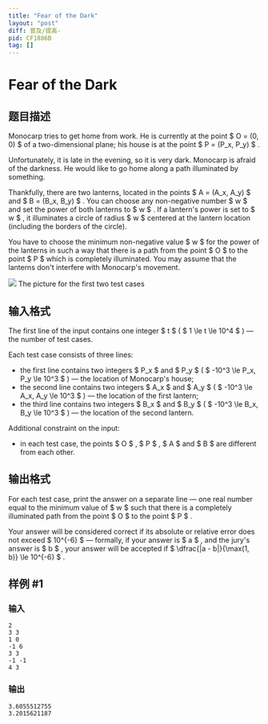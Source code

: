 ```yaml
---
title: "Fear of the Dark"
layout: "post"
diff: 普及/提高-
pid: CF1886B
tag: []
---
```


# Fear of the Dark

## 题目描述

Monocarp tries to get home from work. He is currently at the point $ O = (0, 0) $ of a two-dimensional plane; his house is at the point $ P = (P_x, P_y) $ .

Unfortunately, it is late in the evening, so it is very dark. Monocarp is afraid of the darkness. He would like to go home along a path illuminated by something.

Thankfully, there are two lanterns, located in the points $ A = (A_x, A_y) $ and $ B = (B_x, B_y) $ . You can choose any non-negative number $ w $ and set the power of both lanterns to $ w $ . If a lantern's power is set to $ w $ , it illuminates a circle of radius $ w $ centered at the lantern location (including the borders of the circle).

You have to choose the minimum non-negative value $ w $ for the power of the lanterns in such a way that there is a path from the point $ O $ to the point $ P $ which is completely illuminated. You may assume that the lanterns don't interfere with Monocarp's movement.

 ![](https://cdn.luogu.com.cn/upload/vjudge_pic/CF1886B/e2035d6f1a8a294e1d7b18148024db80f9680a4a.png) The picture for the first two test cases

## 输入格式

The first line of the input contains one integer $ t $ ( $ 1 \le t \le 10^4 $ ) — the number of test cases.

Each test case consists of three lines:

- the first line contains two integers $ P_x $ and $ P_y $ ( $ -10^3 \le P_x, P_y \le 10^3 $ ) — the location of Monocarp's house;
- the second line contains two integers $ A_x $ and $ A_y $ ( $ -10^3 \le A_x, A_y \le 10^3 $ ) — the location of the first lantern;
- the third line contains two integers $ B_x $ and $ B_y $ ( $ -10^3 \le B_x, B_y \le 10^3 $ ) — the location of the second lantern.

Additional constraint on the input:

- in each test case, the points $ O $ , $ P $ , $ A $ and $ B $ are different from each other.

## 输出格式

For each test case, print the answer on a separate line — one real number equal to the minimum value of $ w $ such that there is a completely illuminated path from the point $ O $ to the point $ P $ .

Your answer will be considered correct if its absolute or relative error does not exceed $ 10^{-6} $ — formally, if your answer is $ a $ , and the jury's answer is $ b $ , your answer will be accepted if $ \dfrac{|a - b|}{\max(1, b)} \le 10^{-6} $ .

## 样例 #1

### 输入

```
2
3 3
1 0
-1 6
3 3
-1 -1
4 3
```

### 输出

```
3.6055512755
3.2015621187
```

